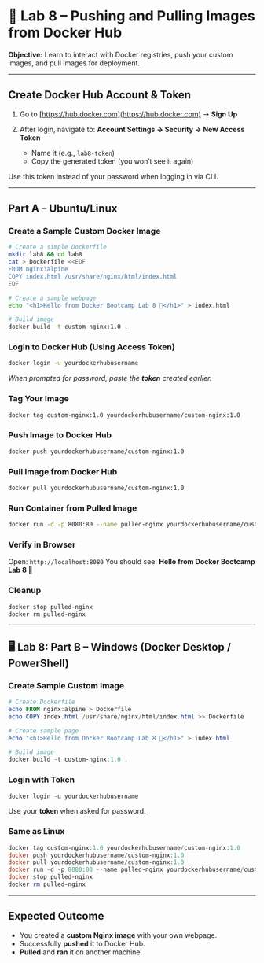 # 🐳 Lab 8 – Pushing and Pulling Images from Docker Hub

**Objective:** Learn to interact with Docker registries, push your custom images, and pull images for deployment.

---

## Create Docker Hub Account & Token

1. Go to [https://hub.docker.com](https://hub.docker.com) → **Sign Up**
2. After login, navigate to: **Account Settings → Security → New Access Token**

   * Name it (e.g., `lab8-token`)
   * Copy the generated token (you won’t see it again)

Use this token instead of your password when logging in via CLI.

---

## Part A – Ubuntu/Linux

### Create a Sample Custom Docker Image

```bash
# Create a simple Dockerfile
mkdir lab8 && cd lab8
cat > Dockerfile <<EOF
FROM nginx:alpine
COPY index.html /usr/share/nginx/html/index.html
EOF

# Create a sample webpage
echo "<h1>Hello from Docker Bootcamp Lab 8 🚀</h1>" > index.html

# Build image
docker build -t custom-nginx:1.0 .
```

### Login to Docker Hub (Using Access Token)

```bash
docker login -u yourdockerhubusername
```

*When prompted for password, paste the **token** created earlier.*

### Tag Your Image

```bash
docker tag custom-nginx:1.0 yourdockerhubusername/custom-nginx:1.0
```

### Push Image to Docker Hub

```bash
docker push yourdockerhubusername/custom-nginx:1.0
```

### Pull Image from Docker Hub

```bash
docker pull yourdockerhubusername/custom-nginx:1.0
```

### Run Container from Pulled Image

```bash
docker run -d -p 8080:80 --name pulled-nginx yourdockerhubusername/custom-nginx:1.0
```

### Verify in Browser

Open: `http://localhost:8080`
You should see: **Hello from Docker Bootcamp Lab 8 🚀**

### Cleanup

```bash
docker stop pulled-nginx
docker rm pulled-nginx
```

---

## 🖥️ Lab 8: Part B – Windows (Docker Desktop / PowerShell)

### Create Sample Custom Image

```powershell
# Create Dockerfile
echo FROM nginx:alpine > Dockerfile
echo COPY index.html /usr/share/nginx/html/index.html >> Dockerfile

# Create sample page
echo "<h1>Hello from Docker Bootcamp Lab 8 🚀</h1>" > index.html

# Build image
docker build -t custom-nginx:1.0 .
```

### Login with Token

```powershell
docker login -u yourdockerhubusername
```

Use your **token** when asked for password.

### Same as Linux

```powershell
docker tag custom-nginx:1.0 yourdockerhubusername/custom-nginx:1.0
docker push yourdockerhubusername/custom-nginx:1.0
docker pull yourdockerhubusername/custom-nginx:1.0
docker run -d -p 8080:80 --name pulled-nginx yourdockerhubusername/custom-nginx:1.0
docker stop pulled-nginx
docker rm pulled-nginx
```
---

## Expected Outcome

* You created a **custom Nginx image** with your own webpage.
* Successfully **pushed** it to Docker Hub.
* **Pulled** and **ran** it on another machine.
